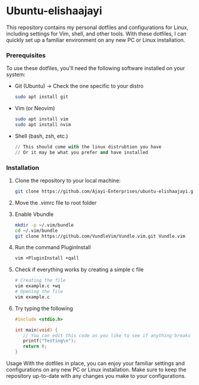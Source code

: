 # Ubuntu-elishaajayi

This repository contains my personal dotfiles and configurations for Linux, including settings for Vim, shell, and other tools. With these dotfiles, I can quickly set up a familiar environment on any new PC or Linux installation.


### Prerequisites

To use these dotfiles, you'll need the following software installed on your system:

- Git (Ubuntu) -> Check the one specific to your distro
  ```bash
  sudo apt install git
- Vim (or Neovim)
  ```bash
  sudo apt install vim
  sudo apt install nvim
- Shell (bash, zsh, etc.)
  ```python
  // This should come with the linux distrubtion you have
  // Or it may be what you prefer and have installed
  

### Installation

1. Clone the repository to your local machine:

   ```bash
   git clone https://github.com/Ajayi-Enterprises/ubuntu-elishaajayi.git
2. Move the .vimrc file to root folder
3. Enable Vbundle
   ```bash
   mkdir -p ~/.vim/bundle
   cd ~/.vim/bundle
   git clone https://github.com/VundleVim/Vundle.vim.git Vundle.vim
4. Run the command PluginInstall
   ```bash
   vim +PluginInstall +qall
5. Check if everything works by creating a simple c file
   ```bash
   # Creating the file
   vim example.c +wq
   # Opening the file
   vim example.c
6. Try typing the following
   ```c
   #include <stdio.h>

   int main(void) {
      // You can edit this code as you like to see if anything breaks
      printf("Testing\n");
      return 0;
   }
   

Usage
With the dotfiles in place, you can enjoy your familiar settings and configurations on any new PC or Linux installation. Make sure to keep the repository up-to-date with any changes you make to your configurations.

